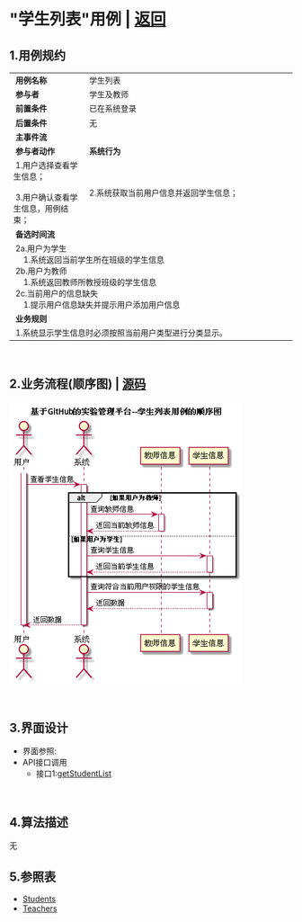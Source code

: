 # "学生列表"用例 | [返回](../README.md#6)

## 1.用例规约

<table>
    <tr>
        <td width="150"> <b>&nbsp;用例名称</b></td>
        <td colspan="2" width="700">&nbsp;学生列表</td>
    </tr>
    <tr>
        <td width="150"> <b>&nbsp;参与者</b></td>
        <td colspan="2" width="700">&nbsp;学生及教师</td>
    </tr>
    <tr>
        <td width="150"> <b>&nbsp;前置条件</b></td>
        <td colspan="2" width="700">&nbsp;已在系统登录</td>
    </tr>
    <tr>
        <td width="150"> <b>&nbsp;后置条件</b></td>
        <td colspan="2" width="700">&nbsp;无</td>
    </tr>
    <tr>
        <td colspan="3" width="200"> <b>&nbsp;主事件流</b></td>
    </tr>
    <tr>
        <td colspan="2" width="180"> <b>&nbsp;参与者动作</b></td>
        <td width="410"> <b>&nbsp;系统行为</b></td>
    </tr>
    <tr>
        <td colspan="2" width="180">
            <span>&nbsp;1.用户选择查看学生信息；</span>
            <br>
            <span>&nbsp;</span>
            <br>
            <span>&nbsp;3.用户确认查看学生信息，用例结束；</span>
        </td>
        <td width="480">
            <span>&nbsp;</span>
            <br>
            <span>&nbsp;2.系统获取当前用户信息并返回学生信息；</span>
            <br>
            <span>&nbsp;</span>
        </td>
    </tr>
    <tr>
        <td colspan="3" width="200"> <b>&nbsp;备选时间流</b></td>
    </tr>
    <tr>
        <td colspan="3" width="200">
            <span>&nbsp;2a.用户为学生</span>
            <br>
            <span>&nbsp;&emsp;1.系统返回当前学生所在班级的学生信息</span>
            <br>
            <span>&nbsp;2b.用户为教师</span>
            <br>
            <span>&nbsp;&emsp;1.系统返回教师所教授班级的学生信息</span>
            <br>
            <span>&nbsp;2c.当前用户的信息缺失</span>
            <br>
            <span>&nbsp;&emsp;1.提示用户信息缺失并提示用户添加用户信息</span>
        </td>
    </tr>
    <tr>
        <td colspan="3" width="200"> <b>&nbsp;业务规则</b></td>
    </tr>
    <tr>
        <td colspan="3" width="200">
            <span>&nbsp;1.系统显示学生信息时必须按照当前用户类型进行分类显示。</span>
        </td>
    </tr>
</table>

<br>

## 2.业务流程(顺序图) | [源码](../puml/AllStudentList.puml)
![img](../picture/AllStudentListSe.png)

<br>

## 3.界面设计
* 界面参照:
* API接口调用
    * 接口1:[getStudentList](../interface/GetStudentListInter.md)
    
    
<br>

## 4.算法描述
无

## 5.参照表
* [Students](../Markdown/DataBase.md#students学生表)
* [Teachers](../Markdown/DataBase.md#teachers教师表)
